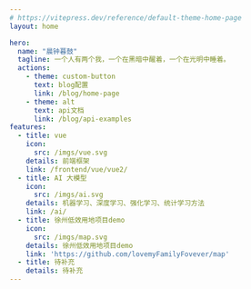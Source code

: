 ```yaml
---
# https://vitepress.dev/reference/default-theme-home-page
layout: home

hero:
  name: "晨钟暮鼓"
  tagline: 一个人有两个我，一个在黑暗中醒着，一个在光明中睡着。
  actions:
    - theme: custom-button
      text: blog配置
      link: /blog/home-page
    - theme: alt
      text: api文档
      link: /blog/api-examples
features:
  - title: vue
    icon:
      src: /imgs/vue.svg
    details: 前端框架
    link: /frontend/vue/vue2/
  - title: AI 大模型
    icon:
      src: /imgs/ai.svg
    details: 机器学习、深度学习、强化学习、统计学习方法
    link: /ai/
  - title: 徐州低效用地项目demo
    icon:
      src: /imgs/map.svg
    details: 徐州低效用地项目demo
    link: 'https://github.com/lovemyFamilyFovever/map'
  - title: 待补充
    details: 待补充
---
```


